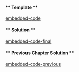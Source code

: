 <!-- Add translation for the following page: https://vyper.fun/#/1/more_on_functions
Do NOT change the code below. The below code runs the code editor -->

<!-- tabs:start -->

#### ** Template **

[embedded-code](../../assets/1/1.10-template-code.vy ':include :type=code embed-template')

#### ** Solution **

[embedded-code-final](../../assets/1/1.10-finished-code.vy ':include :type=code embed-final')

#### ** Previous Chapter Solution **

[embedded-code-previous](../../assets/1/1.9-finished-code.vy ':include :type=code embed-previous')

<!-- tabs:end -->

